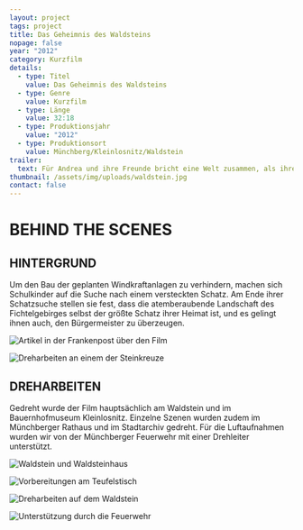 ```yaml
---
layout: project
tags: project
title: Das Geheimnis des Waldsteins
nopage: false
year: "2012"
category: Kurzfilm
details:
  - type: Titel
    value: Das Geheimnis des Waldsteins
  - type: Genre
    value: Kurzfilm
  - type: Länge
    value: 32:18
  - type: Produktionsjahr
    value: "2012"
  - type: Produktionsort
    value: Münchberg/­Kleinlosnitz/­Waldstein
trailer:
  text: Für Andrea und ihre Freunde bricht eine Welt zusammen, als ihre Heimat rund um Münchberg durch den Bau von Windkraftanlagen bedroht wird. Nur per Zufall entdecken sie das geheime Tagebuch des Heimatforschers Karl Bedal, der überzeugt war, dass die Steinkreuze in der Region zu einem längst vergessenen Schatz führen. Verfolgt von Mitarbeitern der WKA-Firma wagen sich die fünf Freunde auf die gefährliche Suche. Es ist die einzige Chance, ihre Heimat freizukaufen. Doch die Spur führt hinauf auf den Waldstein, jenen sagenumwobenen Berg, der seine Geheimnisse noch die preisgegeben hat. Und die Zeit rennt ihnen davon…
thumbnail: /assets/img/uploads/waldstein.jpg
contact: false
---
```


# BEHIND THE SCENES

## HINTERGRUND

Um den Bau der geplanten Windkraftanlagen zu verhindern, machen sich Schulkinder auf die Suche nach einem versteckten Schatz. Am Ende ihrer Schatzsuche stellen sie fest, dass die atemberaubende Landschaft des Fichtelgebirges selbst der größte Schatz ihrer Heimat ist, und es gelingt ihnen auch, den Bürgermeister zu überzeugen.

![Artikel in der Frankenpost über den Film](/assets/img/uploads/waldstein1.jpg "Artikel in der Frankenpost über den Film")

![Dreharbeiten an einem der Steinkreuze](/assets/img/uploads/waldstein2.jpg "Dreharbeiten an einem der Steinkreuze")

## DREHARBEITEN

Gedreht wurde der Film hauptsächlich am Waldstein und im Bauernhofmuseum Kleinlosnitz. Einzelne Szenen wurden zudem im Münchberger Rathaus und im Stadtarchiv gedreht. Für die Luftaufnahmen wurden wir von der Münchberger Feuerwehr mit einer Drehleiter unterstützt.

![Waldstein und Waldsteinhaus](/assets/img/uploads/waldstein3.jpg "Waldstein und Waldsteinhaus")

![Vorbereitungen am Teufelstisch](/assets/img/uploads/waldstein4.jpg "Vorbereitungen am Teufelstisch")

![Dreharbeiten auf dem Waldstein](/assets/img/uploads/waldstein5.jpg "Dreharbeiten auf dem Waldstein")

![Unterstützung durch die Feuerwehr](/assets/img/uploads/waldstein6.jpg "Unterstützung durch die Feuerwehr")
